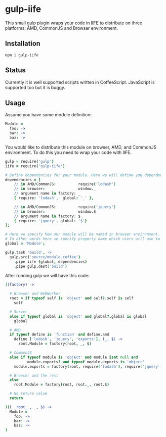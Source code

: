 # gulp-iife
This small gulp plugin wraps your code in [IIFE](http://en.wikipedia.org/wiki/Immediately-invoked_function_expression) to distribute on three platforms: AMD, CommonJS and Browser environment.

## Installation
```
npm i gulp-iife
```

## Status
Currently it is well supported scripts written in CoffeeScript. JavaScript is supported too but it is buggy.

## Usage
Assume you have some module definition:
```coffee
Module =
  foo: ->
  bar: ->
  baz: ->
```
You would like to distribute this module on browser, AMD, and CommonJS environment. To do this you need to wrap your code with IIFE.

```coffee
gulp = require('gulp')
iife = require('gulp-iife')

# Define dependencies for your module. Here we will define you dependencies: lodash and jquery.
dependencies = [
    // in AMD/CommonJS:          require('lodash')
    // in browser:               window._
    // argument name in factory: _
    { require: 'lodash',  global: '_' },

    // in AMD/CommonJS:          require('jquery')
    // in browser:               window.$
    // argument name in factory: $
    { require: 'jquery', global: '$'}
];

# Here we specify how our module will be named in browser environment.
# In other words here we specify property name which users will use to access module in browsers: window.Module
global = 'Module';

gulp.task 'build', ->
  gulp.src('source/module.coffee')
    .pipe iife {global, dependencies}
    .pipe gulp.dest('build')
```

After running gulp we will have this code:
```coffee
((factory) ->

  # Browser and WebWorker
  root = if typeof self is 'object' and self?.self is self
    self

  # Server
  else if typeof global is 'object' and global?.global is global
    global

  # AMD
  if typeof define is 'function' and define.amd
    define ['lodash', 'jquery', 'exports'], (_, $) ->
      root.Module = factory(root, _, $)

  # CommonJS
  else if typeof module is 'object' and module isnt null and
          module.exports? and typeof module.exports is 'object'
    module.exports = factory(root, require('lodash'), require('jquery'))

  # Browser and the rest
  else
    root.Module = factory(root, root._, root.$)

  # No return value
  return

)((__root__, _, $) ->
  Module =
    foo: ->
    bar: ->
    baz: ->
)
```
